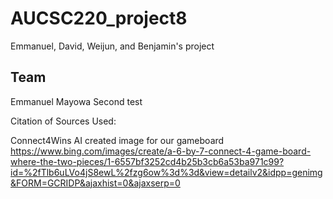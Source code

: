 # AUCSC220_project8
Emmanuel, David, Weijun, and Benjamin's project

## Team
Emmanuel
Mayowa
Second test

Citation of Sources Used:

Connect4Wins
AI created image for our gameboard https://www.bing.com/images/create/a-6-by-7-connect-4-game-board-where-the-two-pieces/1-6557bf3252cd4b25b3cb6a53ba971c99?id=%2fTlb6uLVo4jS8ewL%2fzg6ow%3d%3d&view=detailv2&idpp=genimg&FORM=GCRIDP&ajaxhist=0&ajaxserp=0
